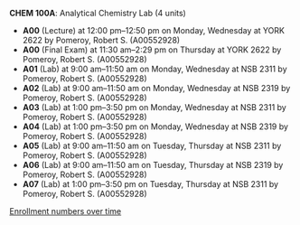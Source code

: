 **CHEM 100A**: Analytical Chemistry Lab (4 units)

- **A00** (Lecture) at 12:00 pm–12:50 pm on Monday, Wednesday at YORK 2622 by Pomeroy, Robert S. (A00552928)
- **A00** (Final Exam) at 11:30 am–2:29 pm on Thursday at YORK 2622 by Pomeroy, Robert S. (A00552928)
- **A01** (Lab) at 9:00 am–11:50 am on Monday, Wednesday at NSB 2311 by Pomeroy, Robert S. (A00552928)
- **A02** (Lab) at 9:00 am–11:50 am on Monday, Wednesday at NSB 2319 by Pomeroy, Robert S. (A00552928)
- **A03** (Lab) at 1:00 pm–3:50 pm on Monday, Wednesday at NSB 2311 by Pomeroy, Robert S. (A00552928)
- **A04** (Lab) at 1:00 pm–3:50 pm on Monday, Wednesday at NSB 2319 by Pomeroy, Robert S. (A00552928)
- **A05** (Lab) at 9:00 am–11:50 am on Tuesday, Thursday at NSB 2311 by Pomeroy, Robert S. (A00552928)
- **A06** (Lab) at 9:00 am–11:50 am on Tuesday, Thursday at NSB 2319 by Pomeroy, Robert S. (A00552928)
- **A07** (Lab) at 1:00 pm–3:50 pm on Tuesday, Thursday at NSB 2311 by Pomeroy, Robert S. (A00552928)

[Enrollment numbers over time](./CHEM100A.tsv)
